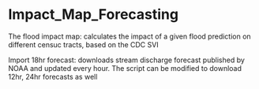 # Impact_Map_Forecasting

The flood impact map: calculates the impact of a given flood prediction on different censuc tracts, based on the CDC SVI

Import 18hr forecast: downloads stream discharge forecast published by NOAA and updated every hour. The script can be modified to download 12hr, 24hr forecasts as well
